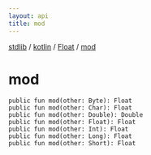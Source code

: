 ```yaml
---
layout: api
title: mod
---
```

[stdlib](../../index.md) / [kotlin](../index.md) / [Float](index.md) / [mod](mod.md)

# mod

```
public fun mod(other: Byte): Float
public fun mod(other: Char): Float
public fun mod(other: Double): Double
public fun mod(other: Float): Float
public fun mod(other: Int): Float
public fun mod(other: Long): Float
public fun mod(other: Short): Float
```
